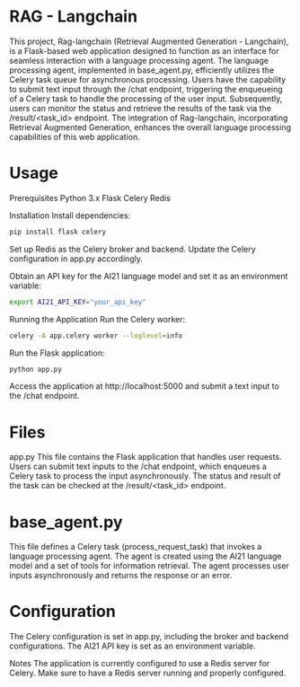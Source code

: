 # RAG - Langchain

This project, Rag-langchain (Retrieval Augmented Generation - Langchain), is a Flask-based web application designed to function as an interface for seamless interaction with a language processing agent. The language processing agent, implemented in base_agent.py, efficiently utilizes the Celery task queue for asynchronous processing. Users have the capability to submit text input through the /chat endpoint, triggering the enqueueing of a Celery task to handle the processing of the user input. Subsequently, users can monitor the status and retrieve the results of the task via the /result/<task_id> endpoint. The integration of Rag-langchain, incorporating Retrieval Augmented Generation, enhances the overall language processing capabilities of this web application.

# Usage
Prerequisites
Python 3.x
Flask
Celery
Redis

Installation
Install dependencies:

```bash
pip install flask celery
```
Set up Redis as the Celery broker and backend. Update the Celery configuration in app.py accordingly.

Obtain an API key for the AI21 language model and set it as an environment variable:

```bash
export AI21_API_KEY="your_api_key"
```
Running the Application
Run the Celery worker:

```bash
celery -A app.celery worker --loglevel=info
```
Run the Flask application:

```bash
python app.py
```
Access the application at http://localhost:5000 and submit a text input to the /chat endpoint.

# Files
app.py
This file contains the Flask application that handles user requests. Users can submit text inputs to the /chat endpoint, which enqueues a Celery task to process the input asynchronously. The status and result of the task can be checked at the /result/<task_id> endpoint.

# base_agent.py
This file defines a Celery task (process_request_task) that invokes a language processing agent. The agent is created using the AI21 language model and a set of tools for information retrieval. The agent processes user inputs asynchronously and returns the response or an error.

# Configuration
The Celery configuration is set in app.py, including the broker and backend configurations.
The AI21 API key is set as an environment variable.

Notes
The application is currently configured to use a Redis server for Celery. Make sure to have a Redis server running and properly configured.
